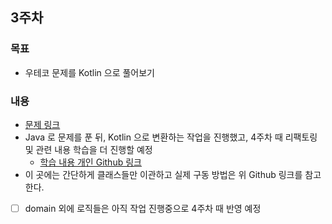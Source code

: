 ## 3주차

### 목표

- 우테코 문제를 Kotlin 으로 풀어보기

### 내용

- [문제 링크](https://github.com/woowacourse/java-pairmatching-precourse)
- Java 로 문제를 푼 뒤, Kotlin 으로 변환하는 작업을 진행했고, 4주차 때 리팩토링 및 관련 내용 학습을 더 진행할 예정
  - [학습 내용 개인 Github 링크](https://github.com/parkje0927/java-pairmatching-precourse/tree/change_to_kotlin)
- 이 곳에는 간단하게 클래스들만 이관하고 실제 구동 방법은 위 Github 링크를 참고한다.

- [ ] domain 외에 로직들은 아직 작업 진행중으로 4주차 때 반영 예정
